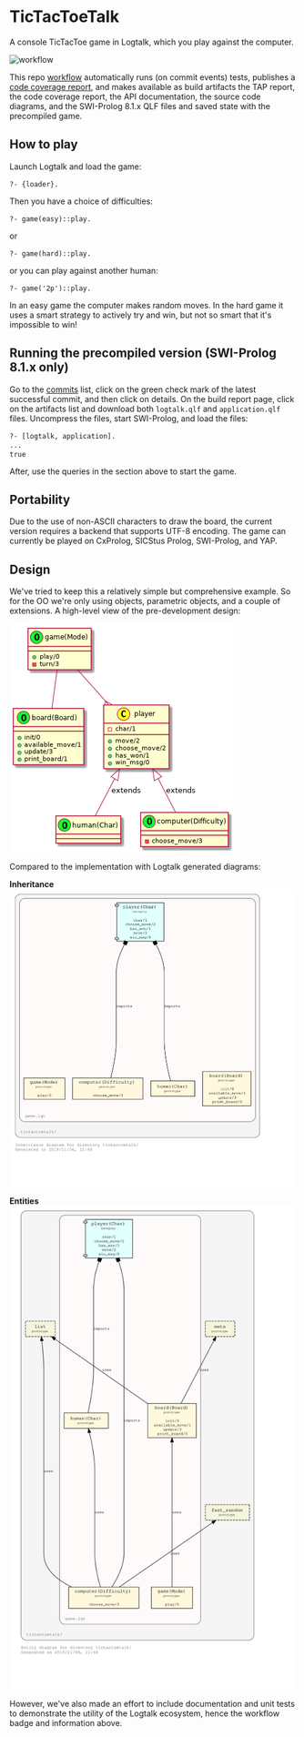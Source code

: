# TicTacToeTalk

A console TicTacToe game in Logtalk, which you play against the computer.

![workflow](https://github.com/PaulBrownMagic/tictactoetalk/workflows/Workflow/badge.svg)

This repo [workflow](https://github.com/PaulBrownMagic/TicTacToeTalk/blob/master/.github/workflows/workflow.yml) automatically runs (on commit events) tests, publishes a
[code coverage report](https://PaulBrownMagic.github.io/TicTacToeTalk/coverage_report.html), and makes available as build artifacts the TAP report, the code coverage report, the API documentation, the source code diagrams, and the SWI-Prolog 8.1.x QLF files and saved state with the precompiled game.

## How to play

Launch Logtalk and load the game:

```logtalk
?- {loader}.
```

Then you have a choice of difficulties:

```logtalk
?- game(easy)::play.
```
or
```logtalk
?- game(hard)::play.
```
or you can play against another human:
```logtalk
?- game('2p')::play.
```

In an easy game the computer makes random moves. In the hard game it
uses a smart strategy to actively try and win, but not so smart that
it's impossible to win!

## Running the precompiled version (SWI-Prolog 8.1.x only)

Go to the [commits](https://github.com/PaulBrownMagic/TicTacToeTalk/commits/master)
list, click on the green check mark of the latest successful commit,
and then click on details. On the build report page, click on the
artifacts list and download both `logtalk.qlf` and `application.qlf`
files. Uncompress the files, start SWI-Prolog, and load the files:

```logtalk
?- [logtalk, application].
...
true
```

After, use the queries in the section above to start the game.

## Portability

Due to the use of non-ASCII characters to draw the board, the current
version requires a backend that supports UTF-8 encoding. The game can
currently be played on CxProlog, SICStus Prolog, SWI-Prolog, and YAP.

## Design

We've tried to keep this a relatively simple but comprehensive example.
So for the OO we're only using objects, parametric objects, and a couple
of extensions. A high-level view of the pre-development design:

![object model](design/ord.png)

Compared to the implementation with Logtalk generated diagrams:

**Inheritance**
![inheritance_diagram](design/tictactoetalk_inheritance_diagram.svg)

**Entities**
![inheritance_diagram](design/tictactoetalk_entity_diagram.svg)

However, we've also made an effort to include documentation and unit
tests to demonstrate the utility of the Logtalk ecosystem, hence the
workflow badge and information above.

